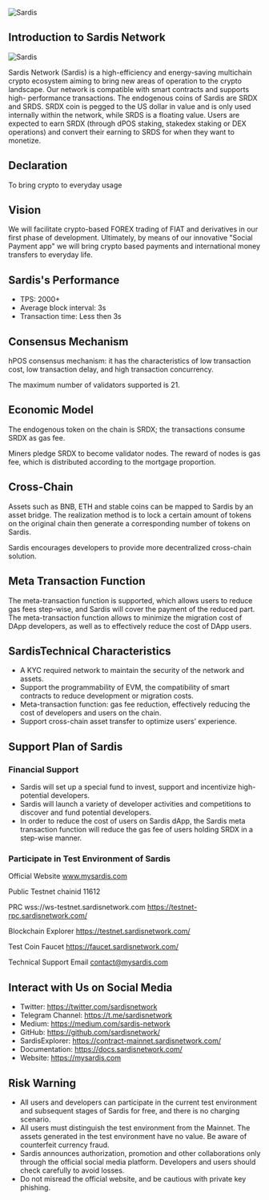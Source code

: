 ![Sardis](../images/sardislogo-273-75.png)

## Introduction to Sardis Network

![Sardis](../images/Introduction.jpg)


Sardis Network (Sardis) is a high-efficiency and energy-saving multichain crypto ecosystem aiming to bring new areas of operation to the crypto landscape. Our network is compatible with smart contracts and supports high- performance transactions. The endogenous coins of Sardis are SRDX and SRDS. SRDX coin is pegged to the US dollar in value and is only used internally within the network, while SRDS is a floating value. Users are expected to earn SRDX (through dPOS staking, stakedex staking or DEX operations) and convert their earning to SRDS for when they want to monetize. 

## Declaration
To bring crypto to everyday usage 

## Vision
We will facilitate crypto-based FOREX trading of FIAT and derivatives in our first phase of development. Ultimately, by means of our innovative "Social Payment app" we will bring crypto based payments and international money transfers to everyday life.

## Sardis's Performance
- TPS: 2000+
- Average block interval: 3s
- Transaction time: Less then 3s

## Consensus Mechanism
hPOS consensus mechanism: it has the characteristics of low transaction cost, low transaction delay, and high transaction concurrency.

The maximum number of validators supported is 21.

## Economic Model 
The endogenous token on the chain is SRDX; the transactions consume SRDX as gas fee.

Miners pledge SRDX to become validator nodes. The reward of nodes is gas fee, which is distributed according to the mortgage proportion. 

## Cross-Chain
Assets such as BNB, ETH and stable coins can be mapped to Sardis by an asset bridge. The realization method is to lock a certain amount of tokens on the original chain then generate a corresponding number of tokens on Sardis. 

Sardis encourages developers to provide more decentralized cross-chain solution.  

## Meta Transaction Function
The meta-transaction function is supported, which allows users to reduce gas fees step-wise, and Sardis will cover the payment of the reduced part. The meta-transaction function allows to minimize the migration cost of DApp developers, as well as to effectively reduce the cost of DApp users.

## SardisTechnical Characteristics
- A KYC required network to maintain the security of the network and assets.
- Support the programmability of EVM, the compatibility of smart contracts to reduce development or migration costs.
- Meta-transaction function: gas fee reduction, effectively reducing the cost of developers and users on the chain.
- Support cross-chain asset transfer to optimize users’ experience.

  
## Support Plan of Sardis
### Financial Support
- Sardis will set up a special fund to invest, support and incentivize high-potential developers.
- Sardis will launch a variety of developer activities and competitions to discover and fund potential developers. 
- In order to reduce the cost of users on Sardis dApp, the Sardis meta transaction function will reduce the gas fee of users holding SRDX in a step-wise manner.

### Participate in Test Environment of Sardis
Official Website
www.mysardis.com

Public Testnet
chainid 11612

PRC
wss://ws-testnet.sardisnetwork.com 
https://testnet-rpc.sardisnetwork.com/

Blockchain Explorer
https://testnet.sardisnetwork.com/

Test Coin Faucet
https://faucet.sardisnetwork.com/

Technical Support Email
contact@mysardis.com

## Interact with Us on Social Media

- Twitter: https://twitter.com/sardisnetwork
- Telegram Channel: https://t.me/sardisnetwork
- Medium: https://medium.com/sardis-network
- GitHub: https://github.com/sardisnetwork/
- SardisExplorer: https://contract-mainnet.sardisnetwork.com/
- Documentation: https://docs.sardisnetwork.com/
- Website: https://mysardis.com
  

## Risk Warning
- All users and developers can participate in the current test environment and subsequent stages of Sardis for free, and there is no charging scenario.
- All users must distinguish the test environment from the Mainnet. The assets generated in the test environment have no value. Be aware of counterfeit currency fraud.
- Sardis announces authorization, promotion and other collaborations only through the official social media platform. Developers and users should check carefully to avoid losses.
- Do not misread the official website, and be cautious with private key phishing.
